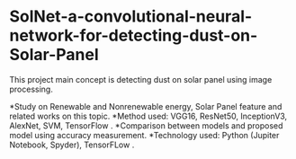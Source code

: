 # SolNet-a-convolutional-neural-network-for-detecting-dust-on-Solar-Panel

This project main concept is detecting dust on solar panel using image processing.

*Study on Renewable and Nonrenewable energy, Solar Panel feature and related works on this topic. 
*Method used: VGG16, ResNet50, InceptionV3, AlexNet, SVM, TensorFlow .
*Comparison between models and proposed model using accuracy measurement.
*Technology used: Python (Jupiter Notebook, Spyder), TensorFLow .
